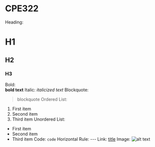 # CPE322
Heading:	
# H1
## H2
### H3
Bold:	
**bold text**
Italic:	
*italicized text*
Blockquote:	
> blockquote
Ordered List:
1. First item
2. Second item
3. Third item
Unordered List:
- First item
- Second item
- Third item
Code:
`code`
Horizontal Rule:	---
Link:	[title](https://www.example.com)
Image:	![alt text](image.jpg)
